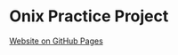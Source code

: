 # Onix Practice Project

<a href="https://underwaterwelder27.github.io/Onix-Practice-2023-Vladislav-Striuk/">Website on GitHub Pages</a>
